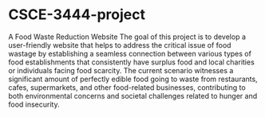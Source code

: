 # CSCE-3444-project

A Food Waste Reduction Website
The goal of this project is to develop a user-friendly website that helps to address the critical issue of food wastage by establishing a seamless connection between various types of food establishments that consistently have surplus food and local charities or individuals facing food scarcity. The current scenario witnesses a significant amount of perfectly edible food going to waste from restaurants, cafes, supermarkets, and other food-related businesses, contributing to both environmental concerns and societal challenges related to hunger and food insecurity.
